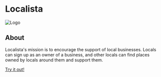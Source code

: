 # Localista

![Logo](./client/public/images/logos.png?raw=true)

## About

Localista's mission is to encourage the support of local businesses. Locals can sign up as an owner of a business, and other locals can find places owned by locals around them and support them.

[Try it out!](http://localista.netlify.app/)
